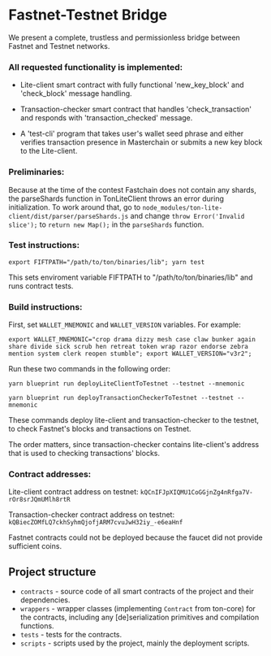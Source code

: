 # Fastnet-Testnet Bridge

We present a complete, trustless and permissionless bridge between Fastnet and Testnet networks.

### All requested functionality is implemented:

- Lite-client smart contract with fully functional 'new_key_block' and 'check_block' message handling.

- Transaction-checker smart contract that handles 'check_transaction' and responds with 'transaction_checked' message.

- A 'test-cli' program that takes user's wallet seed phrase and either verifies transaction presence in Masterchain or submits a new key block to the Lite-client.


### Preliminaries:
Because at the time of the contest Fastchain does not contain any shards, the parseShards function in TonLiteClient throws an error during initialization. To work around that, go to `node_modules/ton-lite-client/dist/parser/parseShards.js` and change `throw Error('Invalid slice');` to `return new Map();` in the `parseShards` function.

### Test instructions:

`export FIFTPATH="/path/to/ton/binaries/lib"; yarn test`

This sets enviroment variable FIFTPATH to "/path/to/ton/binaries/lib" and runs contract tests.

### Build instructions:
First, set `WALLET_MNEMONIC` and `WALLET_VERSION` variables. For example:

`export WALLET_MNEMONIC="crop drama dizzy mesh case claw bunker again share divide sick scrub hen retreat token wrap razor endorse zebra mention system clerk reopen stumble"; export WALLET_VERSION="v3r2";`

Run these two commands in the following order: 

`yarn blueprint run deployLiteClientToTestnet --testnet --mnemonic`

`yarn blueprint run deployTransactionCheckerToTestnet --testnet --mnemonic`

These commands deploy lite-client and transaction-checker to the testnet, to check Fastnet's blocks and transactions on Testnet.

The order matters, since transaction-checker contains lite-client's address that is used to checking transactions' blocks.


### Contract addresses:
Lite-client contract address on testnet: `kQCnIFJpXIQMU1CoGGjnZg4nRfga7V-rOr8srJQmUMlh8rtR`

Transaction-checker contract address on testnet: `kQBiecZOMfLQ7ckhSyhmQjofjARM7cvuJwH32iy_-e6eaHnf`

Fastnet contracts could not be deployed because the faucet did not provide sufficient coins.

## Project structure

-   `contracts` - source code of all smart contracts of the project and their dependencies.
-   `wrappers` - wrapper classes (implementing `Contract` from ton-core) for the contracts, including any [de]serialization primitives and compilation functions.
-   `tests` - tests for the contracts.
-   `scripts` - scripts used by the project, mainly the deployment scripts.
